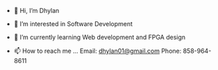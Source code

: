 - 👋 Hi, I’m Dhylan 
- 👀 I’m interested in Software Development 
- 🌱 I’m currently learning Web development and FPGA design

- 📫 How to reach me ...
 Email: dhylan01@gmail.com
 Phone: 858-964-8611
<!---
dhylan01/dhylan01 is a ✨ special ✨ repository because its `README.md` (this file) appears on your GitHub profile.
You can click the Preview link to take a look at your changes.
--->
